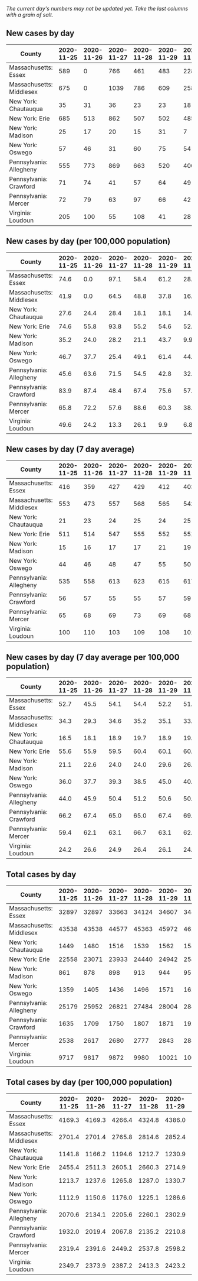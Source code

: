 _The current day's numbers may not be updated yet. Take the last columns with a grain of salt._
## New cases by day

| County | 2020-11-25 | 2020-11-26 | 2020-11-27 | 2020-11-28 | 2020-11-29 | 2020-11-30 | 2020-12-01 |
| --- | --- | --- | --- | --- | --- | --- | --- |
| Massachusetts: Essex | 589 | 0 | 766 | 461 | 483 | 228 |  |
| Massachusetts: Middlesex | 675 | 0 | 1039 | 786 | 609 | 258 |  |
| New York: Chautauqua | 35 | 31 | 36 | 23 | 23 | 18 |  |
| New York: Erie | 685 | 513 | 862 | 507 | 502 | 485 |  |
| New York: Madison | 25 | 17 | 20 | 15 | 31 | 7 |  |
| New York: Oswego | 57 | 46 | 31 | 60 | 75 | 54 |  |
| Pennsylvania: Allegheny | 555 | 773 | 869 | 663 | 520 | 400 | 603 |
| Pennsylvania: Crawford | 71 | 74 | 41 | 57 | 64 | 49 | 87 |
| Pennsylvania: Mercer | 72 | 79 | 63 | 97 | 66 | 42 | 124 |
| Virginia: Loudoun | 205 | 100 | 55 | 108 | 41 | 28 | 183 |

## New cases by day (per 100,000 population)

| County | 2020-11-25 | 2020-11-26 | 2020-11-27 | 2020-11-28 | 2020-11-29 | 2020-11-30 | 2020-12-01 |
| --- | --- | --- | --- | --- | --- | --- | --- |
| Massachusetts: Essex | 74.6 | 0.0 | 97.1 | 58.4 | 61.2 | 28.9 |  |
| Massachusetts: Middlesex | 41.9 | 0.0 | 64.5 | 48.8 | 37.8 | 16.0 |  |
| New York: Chautauqua | 27.6 | 24.4 | 28.4 | 18.1 | 18.1 | 14.2 |  |
| New York: Erie | 74.6 | 55.8 | 93.8 | 55.2 | 54.6 | 52.8 |  |
| New York: Madison | 35.2 | 24.0 | 28.2 | 21.1 | 43.7 | 9.9 |  |
| New York: Oswego | 46.7 | 37.7 | 25.4 | 49.1 | 61.4 | 44.2 |  |
| Pennsylvania: Allegheny | 45.6 | 63.6 | 71.5 | 54.5 | 42.8 | 32.9 | 49.6 |
| Pennsylvania: Crawford | 83.9 | 87.4 | 48.4 | 67.4 | 75.6 | 57.9 | 102.8 |
| Pennsylvania: Mercer | 65.8 | 72.2 | 57.6 | 88.6 | 60.3 | 38.4 | 113.3 |
| Virginia: Loudoun | 49.6 | 24.2 | 13.3 | 26.1 | 9.9 | 6.8 | 44.3 |

## New cases by day (7 day average)

| County | 2020-11-25 | 2020-11-26 | 2020-11-27 | 2020-11-28 | 2020-11-29 | 2020-11-30 | 2020-12-01 |
| --- | --- | --- | --- | --- | --- | --- | --- |
| Massachusetts: Essex | 416 | 359 | 427 | 429 | 412 | 403 |  |
| Massachusetts: Middlesex | 553 | 473 | 557 | 568 | 565 | 542 |  |
| New York: Chautauqua | 21 | 23 | 24 | 25 | 24 | 25 |  |
| New York: Erie | 511 | 514 | 547 | 555 | 552 | 551 |  |
| New York: Madison | 15 | 16 | 17 | 17 | 21 | 19 |  |
| New York: Oswego | 44 | 46 | 48 | 47 | 55 | 50 |  |
| Pennsylvania: Allegheny | 535 | 558 | 613 | 623 | 615 | 617 | 626 |
| Pennsylvania: Crawford | 56 | 57 | 55 | 55 | 57 | 59 | 63 |
| Pennsylvania: Mercer | 65 | 68 | 69 | 73 | 69 | 68 | 78 |
| Virginia: Loudoun | 100 | 110 | 103 | 109 | 108 | 101 | 103 |

## New cases by day (7 day average per 100,000 population)

| County | 2020-11-25 | 2020-11-26 | 2020-11-27 | 2020-11-28 | 2020-11-29 | 2020-11-30 | 2020-12-01 |
| --- | --- | --- | --- | --- | --- | --- | --- |
| Massachusetts: Essex | 52.7 | 45.5 | 54.1 | 54.4 | 52.2 | 51.1 |  |
| Massachusetts: Middlesex | 34.3 | 29.3 | 34.6 | 35.2 | 35.1 | 33.6 |  |
| New York: Chautauqua | 16.5 | 18.1 | 18.9 | 19.7 | 18.9 | 19.7 |  |
| New York: Erie | 55.6 | 55.9 | 59.5 | 60.4 | 60.1 | 60.0 |  |
| New York: Madison | 21.1 | 22.6 | 24.0 | 24.0 | 29.6 | 26.8 |  |
| New York: Oswego | 36.0 | 37.7 | 39.3 | 38.5 | 45.0 | 40.9 |  |
| Pennsylvania: Allegheny | 44.0 | 45.9 | 50.4 | 51.2 | 50.6 | 50.7 | 51.5 |
| Pennsylvania: Crawford | 66.2 | 67.4 | 65.0 | 65.0 | 67.4 | 69.7 | 74.4 |
| Pennsylvania: Mercer | 59.4 | 62.1 | 63.1 | 66.7 | 63.1 | 62.1 | 71.3 |
| Virginia: Loudoun | 24.2 | 26.6 | 24.9 | 26.4 | 26.1 | 24.4 | 24.9 |

## Total cases by day

| County | 2020-11-25 | 2020-11-26 | 2020-11-27 | 2020-11-28 | 2020-11-29 | 2020-11-30 | 2020-12-01 |
| --- | --- | --- | --- | --- | --- | --- | --- |
| Massachusetts: Essex | 32897 | 32897 | 33663 | 34124 | 34607 | 34835 |  |
| Massachusetts: Middlesex | 43538 | 43538 | 44577 | 45363 | 45972 | 46230 |  |
| New York: Chautauqua | 1449 | 1480 | 1516 | 1539 | 1562 | 1580 |  |
| New York: Erie | 22558 | 23071 | 23933 | 24440 | 24942 | 25427 |  |
| New York: Madison | 861 | 878 | 898 | 913 | 944 | 951 |  |
| New York: Oswego | 1359 | 1405 | 1436 | 1496 | 1571 | 1625 |  |
| Pennsylvania: Allegheny | 25179 | 25952 | 26821 | 27484 | 28004 | 28404 | 29007 |
| Pennsylvania: Crawford | 1635 | 1709 | 1750 | 1807 | 1871 | 1920 | 2007 |
| Pennsylvania: Mercer | 2538 | 2617 | 2680 | 2777 | 2843 | 2885 | 3009 |
| Virginia: Loudoun | 9717 | 9817 | 9872 | 9980 | 10021 | 10049 | 10232 |

## Total cases by day (per 100,000 population)

| County | 2020-11-25 | 2020-11-26 | 2020-11-27 | 2020-11-28 | 2020-11-29 | 2020-11-30 | 2020-12-01 |
| --- | --- | --- | --- | --- | --- | --- | --- |
| Massachusetts: Essex | 4169.3 | 4169.3 | 4266.4 | 4324.8 | 4386.0 | 4414.9 |  |
| Massachusetts: Middlesex | 2701.4 | 2701.4 | 2765.8 | 2814.6 | 2852.4 | 2868.4 |  |
| New York: Chautauqua | 1141.8 | 1166.2 | 1194.6 | 1212.7 | 1230.9 | 1245.0 |  |
| New York: Erie | 2455.4 | 2511.3 | 2605.1 | 2660.3 | 2714.9 | 2767.7 |  |
| New York: Madison | 1213.7 | 1237.6 | 1265.8 | 1287.0 | 1330.7 | 1340.6 |  |
| New York: Oswego | 1112.9 | 1150.6 | 1176.0 | 1225.1 | 1286.6 | 1330.8 |  |
| Pennsylvania: Allegheny | 2070.6 | 2134.1 | 2205.6 | 2260.1 | 2302.9 | 2335.8 | 2385.4 |
| Pennsylvania: Crawford | 1932.0 | 2019.4 | 2067.8 | 2135.2 | 2210.8 | 2268.7 | 2371.5 |
| Pennsylvania: Mercer | 2319.4 | 2391.6 | 2449.2 | 2537.8 | 2598.2 | 2636.5 | 2749.9 |
| Virginia: Loudoun | 2349.7 | 2373.9 | 2387.2 | 2413.3 | 2423.2 | 2430.0 | 2474.3 |
